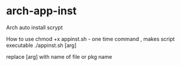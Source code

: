 # arch-app-inst

Arch auto install scrypt 

   How to use
chmod +x appinst.sh - one time command , makes script executable 
./appinst.sh [arg] 

replace [arg] with name of file or pkg name
